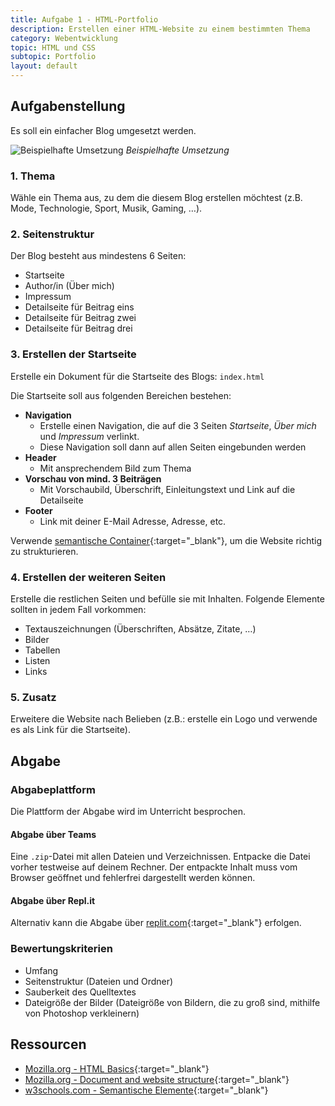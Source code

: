 ```yaml
---
title: Aufgabe 1 - HTML-Portfolio
description: Erstellen einer HTML-Website zu einem bestimmten Thema
category: Webentwicklung
topic: HTML und CSS
subtopic: Portfolio
layout: default
---
```


## Aufgabenstellung

Es soll ein einfacher Blog umgesetzt werden.

![Beispielhafte Umsetzung](./img/portfolio_html.png)
*Beispielhafte Umsetzung*

### 1. Thema

Wähle ein Thema aus, zu dem die diesem Blog erstellen möchtest (z.B. Mode, Technologie, Sport, Musik, Gaming, …).

### 2. Seitenstruktur

Der Blog besteht aus mindestens 6 Seiten:
* Startseite
* Author/in (Über mich)
* Impressum
* Detailseite für Beitrag eins
* Detailseite für Beitrag zwei
* Detailseite für Beitrag drei

### 3. Erstellen der Startseite
Erstelle ein Dokument für die Startseite des Blogs: `index.html`

Die Startseite soll aus folgenden Bereichen bestehen:
* **Navigation** 
  * Erstelle einen Navigation, die auf die 3 Seiten *Startseite*, *Über mich* und *Impressum* verlinkt. 
  * Diese Navigation soll dann auf allen Seiten eingebunden werden
* **Header**
  * Mit ansprechendem Bild zum Thema
* **Vorschau von mind. 3 Beiträgen**
  * Mit Vorschaubild, Überschrift, Einleitungstext und Link auf die Detailseite
* **Footer**
  * Link mit deiner E-Mail Adresse, Adresse, etc.

Verwende [semantische Container](https://www.w3schools.com/html/html5_semantic_elements.asp){:target="_blank"}, um die Website richtig zu strukturieren.
### 4. Erstellen der weiteren Seiten

Erstelle die restlichen Seiten und befülle sie mit Inhalten. Folgende Elemente sollten in jedem Fall vorkommen:
* Textauszeichnungen (Überschriften, Absätze, Zitate, …)
* Bilder
* Tabellen
* Listen
* Links

### 5. Zusatz
Erweitere die Website nach Belieben (z.B.: erstelle ein Logo und verwende es als Link für die Startseite).

## Abgabe

### Abgabeplattform
Die Plattform der Abgabe wird im Unterricht besprochen.

#### Abgabe über Teams
Eine `.zip`-Datei mit allen Dateien und Verzeichnissen. Entpacke die Datei vorher testweise auf deinem Rechner. Der entpackte Inhalt muss vom Browser geöffnet und fehlerfrei dargestellt werden können.

#### Abgabe über Repl.it
Alternativ kann die Abgabe über [replit.com](https://replit.com){:target="_blank"} erfolgen.

### Bewertungskriterien
* Umfang
* Seitenstruktur (Dateien und Ordner)
* Sauberkeit des Quelltextes
* Dateigröße der Bilder (Dateigröße von Bildern, die zu groß sind, mithilfe von Photoshop verkleinern)

## Ressourcen

* [Mozilla.org - HTML Basics](https://developer.mozilla.org/en-US/docs/Learn/Getting_started_with_the_web/HTML_basics){:target="_blank"}
* [Mozilla.org - Document and website structure](https://developer.mozilla.org/en-US/docs/Learn/HTML/Introduction_to_HTML/Document_and_website_structure){:target="_blank"}
* [w3schools.com - Semantische Elemente](https://www.w3schools.com/html/html5_semantic_elements.asp){:target="_blank"}
